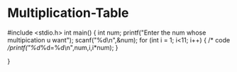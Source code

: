 # Multiplication-Table
#include <stdio.h>
int main()
{
    int num;
    printf("Enter the num whose multipication u want");
    scanf("%d\n",&num);
for (int i = 1; i<11; i++)
{
    /* code */printf("%d*%d=%d\n",num,i,i*num);
}

}
